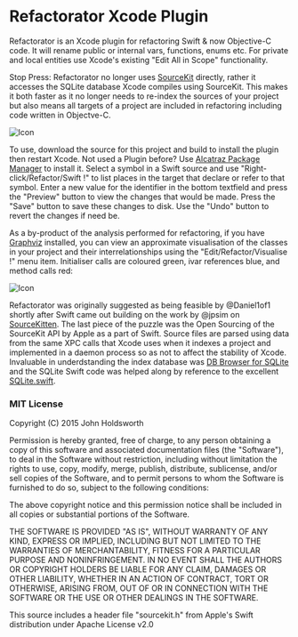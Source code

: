 # Refactorator Xcode Plugin

Refactorator is an Xcode plugin for refactoring Swift & now Objective-C code. It will
rename public or internal vars, functions, enums etc. For private and local entities
use Xcode's existing "Edit All in Scope" functionality.

Stop Press: Refactorator no longer uses [SourceKit](http://www.jpsim.com/uncovering-sourcekit/) directly,
rather it accesses the SQLite database Xcode compiles using SourceKit. This makes it both faster as it
no longer needs to re-index the sources of your project but also means all targets of a project are
included in refactoring including code written in Objectve-C.

![Icon](http://injectionforxcode.johnholdsworth.com/refactorator.png)

To use, download the source for this project and build to install the plugin
then restart Xcode. Not used a Plugin before? Use [Alcatraz Package Manager](http://alcatraz.io/)
to install it. Select a symbol in a Swift source and use "Right-click/Refactor/Swift !"
to list places in the target that declare or refer to that symbol.
Enter a new value for the identifier in the bottom textfield and press
the "Preview" button to view the changes that would be made.
Press the "Save" button to save these changes to disk. Use the
"Undo" button to revert the changes if need be.

As a by-product of the analysis performed for refactoring, if you have 
[Graphviz](http://www.graphviz.org/) installed, you can view an approximate
visualisation of the classes in your project and their interrelationships
using the "Edit/Refactor/Visualise !" menu item. Initialiser calls are
coloured green, ivar references blue, and method calls red:

![Icon](http://injectionforxcode.johnholdsworth.com/visualiser.png)

Refactorator was originally suggested as being feasible by @Daniel1of1 shortly after
Swift came out building on the work by @jpsim on [SourceKitten](https://github.com/jpsim/SourceKitten).
The last piece of the puzzle was the Open Sourcing of the SourceKit API by Apple as a part of Swift.
Source files are parsed using data from the same XPC calls that Xcode uses when it indexes
a project and implemented in a daemon process so as not to affect the stability of Xcode.
Invaluable in underdstanding the index database was [DB Browser for SQLite](http://sqlitebrowser.org/) 
and the SQLite Swift code was helped along by reference to the excellent [SQLite.swift](https://github.com/stephencelis/SQLite.swift).

### MIT License

Copyright (C) 2015 John Holdsworth

Permission is hereby granted, free of charge, to any person obtaining a copy of this software and associated 
documentation files (the "Software"), to deal in the Software without restriction, including without limitation 
the rights to use, copy, modify, merge, publish, distribute, sublicense, and/or sell copies of the Software, 
and to permit persons to whom the Software is furnished to do so, subject to the following conditions:

The above copyright notice and this permission notice shall be included in all copies or substantial 
portions of the Software.

THE SOFTWARE IS PROVIDED "AS IS", WITHOUT WARRANTY OF ANY KIND, EXPRESS OR IMPLIED, INCLUDING BUT NOT 
LIMITED TO THE WARRANTIES OF MERCHANTABILITY, FITNESS FOR A PARTICULAR PURPOSE AND NONINFRINGEMENT. 
IN NO EVENT SHALL THE AUTHORS OR COPYRIGHT HOLDERS BE LIABLE FOR ANY CLAIM, DAMAGES OR OTHER LIABILITY, 
WHETHER IN AN ACTION OF CONTRACT, TORT OR OTHERWISE, ARISING FROM, OUT OF OR IN CONNECTION WITH THE 
SOFTWARE OR THE USE OR OTHER DEALINGS IN THE SOFTWARE.

This source includes a header file "sourcekit.h" from Apple's Swift distribution under Apache License v2.0
